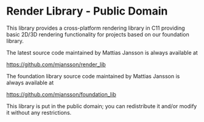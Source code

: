 # Render Library  -  Public Domain

This library provides a cross-platform rendering library in C11 providing
basic 2D/3D rendering functionality for projects based on our foundation library.
  
The latest source code maintained by Mattias Jansson is always available at

https://github.com/mjansson/render_lib

The foundation library source code maintained by Mattias Jansson is always available at

https://github.com/mjansson/foundation_lib

This library is put in the public domain; you can redistribute it and/or modify it without any restrictions.

